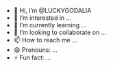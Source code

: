 - 👋 Hi, I’m @LUCKYGODALIA
- 👀 I’m interested in ...
- 🌱 I’m currently learning ...
- 💞️ I’m looking to collaborate on ...
- 📫 How to reach me ...
- 😄 Pronouns: ...
- ⚡ Fun fact: ...

<!---
LUCKYGODALIA/LUCKYGODALIA is a ✨ special ✨ repository because its `README.md` (this file) appears on your GitHub profile.
You can click the Preview link to take a look at your changes.
--->
